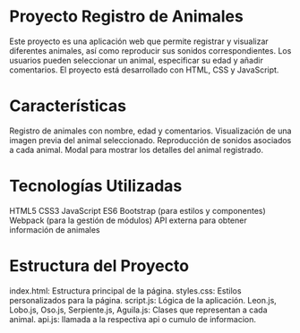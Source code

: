 # Proyecto Registro de Animales
Este proyecto es una aplicación web que permite registrar y visualizar diferentes animales, así como reproducir sus sonidos correspondientes. Los usuarios pueden seleccionar un animal, especificar su edad y añadir comentarios. El proyecto está desarrollado con HTML, CSS y JavaScript.

# Características
Registro de animales con nombre, edad y comentarios.
Visualización de una imagen previa del animal seleccionado.
Reproducción de sonidos asociados a cada animal.
Modal para mostrar los detalles del animal registrado.

# Tecnologías Utilizadas
HTML5
CSS3
JavaScript ES6
Bootstrap (para estilos y componentes)
Webpack (para la gestión de módulos)
API externa para obtener información de animales

# Estructura del Proyecto
index.html: Estructura principal de la página.
styles.css: Estilos personalizados para la página.
script.js: Lógica de la aplicación.
Leon.js, Lobo.js, Oso.js, Serpiente.js, Aguila.js: Clases que representan a cada animal.
api.js: llamada a la respectiva api o cumulo de informacion.
